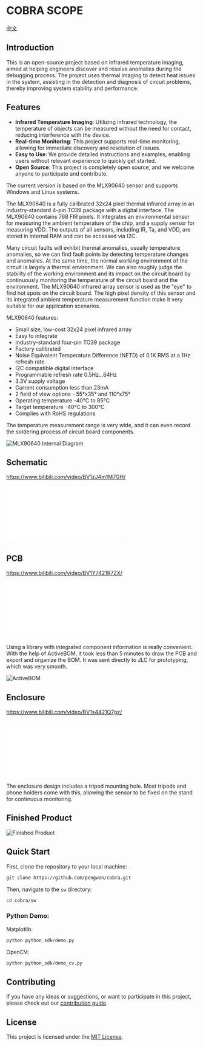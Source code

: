 # COBRA SCOPE

[中文](README.md)

## Introduction

This is an open-source project based on infrared temperature imaging, aimed at helping engineers discover and resolve anomalies during the debugging process. The project uses thermal imaging to detect heat issues in the system, assisting in the detection and diagnosis of circuit problems, thereby improving system stability and performance.

## Features

- **Infrared Temperature Imaging**: Utilizing infrared technology, the temperature of objects can be measured without the need for contact, reducing interference with the device.
- **Real-time Monitoring**: This project supports real-time monitoring, allowing for immediate discovery and resolution of issues.
- **Easy to Use**: We provide detailed instructions and examples, enabling users without relevant experience to quickly get started.
- **Open Source**: This project is completely open source, and we welcome anyone to participate and contribute.

The current version is based on the MLX90640 sensor and supports Windows and Linux systems.

The MLX90640 is a fully calibrated 32x24 pixel thermal infrared array in an industry-standard 4-pin TO39 package with a digital interface. The MLX90640 contains 768 FIR pixels. It integrates an environmental sensor for measuring the ambient temperature of the chip, and a supply sensor for measuring VDD. The outputs of all sensors, including IR, Ta, and VDD, are stored in internal RAM and can be accessed via I2C.

Many circuit faults will exhibit thermal anomalies, usually temperature anomalies, so we can find fault points by detecting temperature changes and anomalies. At the same time, the normal working environment of the circuit is largely a thermal environment. We can also roughly judge the stability of the working environment and its impact on the circuit board by continuously monitoring the temperature of the circuit board and the environment. The MLX90640 infrared array sensor is used as the "eye" to find hot spots on the circuit board. The high pixel density of this sensor and its integrated ambient temperature measurement function make it very suitable for our application scenarios.

MLX90640 features:
- Small size, low-cost 32x24 pixel infrared array
- Easy to integrate
- Industry-standard four-pin TO39 package
- Factory calibrated
- Noise Equivalent Temperature Difference (NETD) of 0.1K RMS at a 1Hz refresh rate
- I2C compatible digital interface
- Programmable refresh rate 0.5Hz…64Hz
- 3.3V supply voltage
- Current consumption less than 23mA
- 2 field of view options - 55°x35° and 110°x75°
- Operating temperature -40°C to 85°C
- Target temperature -40°C to 300°C
- Complies with RoHS regulations

The temperature measurement range is very wide, and it can even record the soldering process of circuit board components.

![MLX90640 Internal Diagram](https://imgs.boringhex.top/blog/20240611155729.png)

## Schematic

https://www.bilibili.com/video/BV1zJ4m1M7GH/

<iframe src="//player.bilibili.com/player.html?bvid=BV1zJ4m1M7GH&page=1" scrolling="no" border="0" frameborder="no" framespacing="0" allowfullscreen="true"> </iframe>

## PCB

https://www.bilibili.com/video/BV1Y7421R7ZX/

<iframe src="//player.bilibili.com/player.html?bvid=BV1Y7421R7ZX&page=1" scrolling="no" border="0" frameborder="no" framespacing="0" allowfullscreen="true"> </iframe>

Using a library with integrated component information is really convenient. With the help of ActiveBOM, it took less than 5 minutes to draw the PCB and export and organize the BOM. It was sent directly to JLC for prototyping, which was very smooth.

![ActiveBOM](https://imgs.boringhex.top/blog/20240611182124.png)

## Enclosure

https://www.bilibili.com/video/BV1s4421Q7gz/

<iframe src="//player.bilibili.com/player.html?bvid=BV1s4421Q7gz&page=1" scrolling="no" border="0" frameborder="no" framespacing="0" allowfullscreen="true"> </iframe>

The enclosure design includes a tripod mounting hole. Most tripods and phone holders come with this, allowing the sensor to be fixed on the stand for continuous monitoring.

## Finished Product

![Finished Product](https://imgs.boringhex.top/blog/90b911a07356ab261847dd5fdb55f75.jpg)

## Quick Start

First, clone the repository to your local machine:

```bash
git clone https://github.com/pengwon/cobra.git
```

Then, navigate to the `sw` directory:

```bash
cd cobra/sw
```

### Python Demo:

Matplotlib:

```bash
python python_sdk/demo.py
```

OpenCV:

```bash
python python_sdk/demo_cv.py
```

## Contributing

If you have any ideas or suggestions, or want to participate in this project, please check out our [contribution guide](CONTRIBUTING.md).

## License

This project is licensed under the [MIT License](LICENSE).